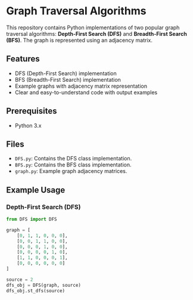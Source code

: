 # Graph Traversal Algorithms

This repository contains Python implementations of two popular graph traversal algorithms: **Depth-First Search (DFS)** and **Breadth-First Search (BFS)**. The graph is represented using an adjacency matrix. 

## Features

- DFS (Depth-First Search) implementation
- BFS (Breadth-First Search) implementation
- Example graphs with adjacency matrix representation
- Clear and easy-to-understand code with output examples

## Prerequisites

- Python 3.x

## Files

- `DFS.py`: Contains the DFS class implementation.
- `BFS.py`: Contains the BFS class implementation.
- `graph.py`: Example graph adjacency matrices.

## Example Usage

### Depth-First Search (DFS)

```python
from DFS import DFS

graph = [
    [0, 1, 1, 0, 0, 0], 
    [0, 0, 1, 1, 0, 0], 
    [0, 0, 0, 1, 0, 0], 
    [0, 0, 0, 0, 1, 0], 
    [1, 1, 0, 0, 0, 1], 
    [0, 0, 0, 0, 0, 0]
]

source = 2
dfs_obj = DFS(graph, source)
dfs_obj.st_dfs(source)
